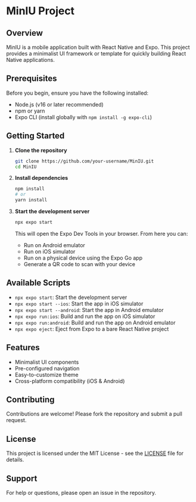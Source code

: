 # MinIU Project

## Overview
MinIU is a mobile application built with React Native and Expo. This project provides a minimalist UI framework or template for quickly building React Native applications.

## Prerequisites

Before you begin, ensure you have the following installed:

- Node.js (v16 or later recommended)
- npm or yarn
- Expo CLI (install globally with `npm install -g expo-cli`)

## Getting Started

1. **Clone the repository**
   ```bash
   git clone https://github.com/your-username/MinIU.git
   cd MinIU
   ```

2. **Install dependencies**
   ```bash
   npm install
   # or
   yarn install
   ```

3. **Start the development server**
   ```bash
   npx expo start
   ```

   This will open the Expo Dev Tools in your browser. From here you can:
   - Run on Android emulator
   - Run on iOS simulator
   - Run on a physical device using the Expo Go app
   - Generate a QR code to scan with your device

## Available Scripts

- `npx expo start`: Start the development server
- `npx expo start --ios`: Start the app in iOS simulator
- `npx expo start --android`: Start the app in Android emulator
- `npx expo run:ios`: Build and run the app on iOS simulator
- `npx expo run:android`: Build and run the app on Android emulator
- `npx expo eject`: Eject from Expo to a bare React Native project

## Features

- Minimalist UI components
- Pre-configured navigation
- Easy-to-customize theme
- Cross-platform compatibility (iOS & Android)

## Contributing

Contributions are welcome! Please fork the repository and submit a pull request.

## License

This project is licensed under the MIT License - see the [LICENSE](LICENSE) file for details.

## Support

For help or questions, please open an issue in the repository.
